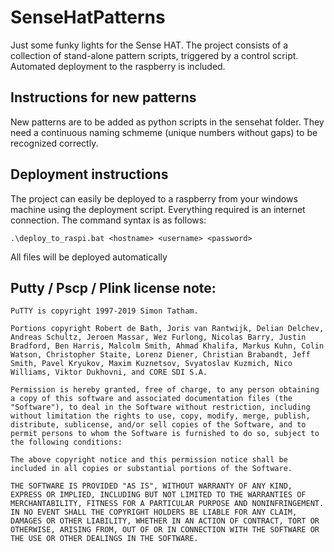# SenseHatPatterns
Just some funky lights for the Sense HAT. The project consists of a collection of stand-alone pattern scripts, triggered by a control script. Automated deployment to the raspberry is included.

## Instructions for new patterns
New patterns are to be added as python scripts in the sensehat folder. They need a continuous naming schmeme (unique numbers without gaps) to be recognized correctly.

## Deployment instructions
The project can easily be deployed to a raspberry from your windows machine using the deployment script. Everything required is an internet connection.
The command syntax is as follows:
	
	.\deploy_to_raspi.bat <hostname> <username> <password>
	
All files will be deployed automatically

## Putty / Pscp / Plink license note:


    PuTTY is copyright 1997-2019 Simon Tatham.

    Portions copyright Robert de Bath, Joris van Rantwijk, Delian Delchev, Andreas Schultz, Jeroen Massar, Wez Furlong, Nicolas Barry, Justin Bradford, Ben Harris, Malcolm Smith, Ahmad Khalifa, Markus Kuhn, Colin Watson, Christopher Staite, Lorenz Diener, Christian Brabandt, Jeff Smith, Pavel Kryukov, Maxim Kuznetsov, Svyatoslav Kuzmich, Nico Williams, Viktor Dukhovni, and CORE SDI S.A.

    Permission is hereby granted, free of charge, to any person obtaining a copy of this software and associated documentation files (the "Software"), to deal in the Software without restriction, including without limitation the rights to use, copy, modify, merge, publish, distribute, sublicense, and/or sell copies of the Software, and to permit persons to whom the Software is furnished to do so, subject to the following conditions:

    The above copyright notice and this permission notice shall be included in all copies or substantial portions of the Software.

    THE SOFTWARE IS PROVIDED "AS IS", WITHOUT WARRANTY OF ANY KIND, EXPRESS OR IMPLIED, INCLUDING BUT NOT LIMITED TO THE WARRANTIES OF MERCHANTABILITY, FITNESS FOR A PARTICULAR PURPOSE AND NONINFRINGEMENT. IN NO EVENT SHALL THE COPYRIGHT HOLDERS BE LIABLE FOR ANY CLAIM, DAMAGES OR OTHER LIABILITY, WHETHER IN AN ACTION OF CONTRACT, TORT OR OTHERWISE, ARISING FROM, OUT OF OR IN CONNECTION WITH THE SOFTWARE OR THE USE OR OTHER DEALINGS IN THE SOFTWARE.
